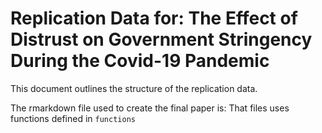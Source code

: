 # Replication Data for: The Effect of Distrust on Government Stringency During the Covid-19 Pandemic
This document outlines the structure of the replication data.

The rmarkdown file used to create the final paper is:
That files uses functions defined in `functions`


